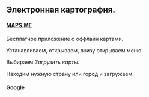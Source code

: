 ## Электронная картография.

#### [MAPS.ME](https://ru.maps.me/download/)

Бесплатное приложение с оффлайн картами.

Устанавливаем, открываем, внизу открываем меню.



Выбираем _Загрузить карты_.



Находим нужную страну или город и загружаем.

#### Google



